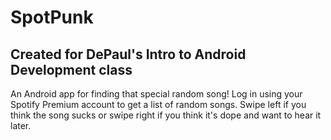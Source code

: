 # SpotPunk
## Created for DePaul's Intro to Android Development class
An Android app for finding that special random song! Log in using your Spotify Premium account to get a list of random songs. Swipe left if you think the song sucks or swipe right if you think it's dope and want to hear it later. 
